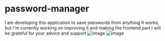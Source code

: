 ﻿# password-manager
I am developing this application to save passwords from anything
It works, but I'm currently working on improving it and making the frontend part
I will be grateful for your advice and support
![image](https://github.com/user-attachments/assets/fdfc0647-b78b-4fcd-91e0-83a700b63746)
![image](https://github.com/user-attachments/assets/da6ded96-841d-4c14-8b12-1a99b9b7bfd3)
